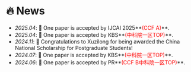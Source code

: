 # 🔥 News
- *2025.04*: 🎉 One paper is accepted by IJCAI 2025**<span style="color: red;">(CCF A)</span>**.
- *2025.04*: 🎉 One paper is accepted by KBS**<span style="color: red;">(中科院一区TOP)</span>**.
- *2024.11*: 🎉 Congratulations to Xuzilong for being awarded the China National Scholarship for Postgraduate Students!
- *2024.07*: 🎉 One paper is accepted by KBS**<span style="color: red;">(中科院一区TOP)</span>**.
- *2024.06*: 🎉 One paper is accepted by PR**<span style="color: red;">(CCF B中科院一区TOP)</span>**.
